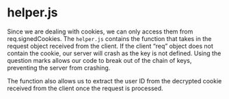 # helper.js

Since we are dealing with cookies, we can only access them from req.signedCookies. The `helper.js` contains the function that takes in the request object received from the client. If the client “req” object does not contain the cookie, our server will crash as the key is not defined. Using the question marks allows our code to break out of the chain of keys, preventing the server from crashing.

The function also allows us to extract the user ID from the decrypted cookie received from the client once the request is processed.